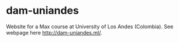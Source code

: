 # dam-uniandes
Website for a Max course at University of Los Andes (Colombia).
See webpage here http://dam-uniandes.ml/.
